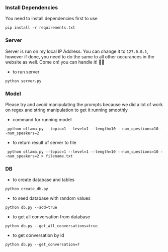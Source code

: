 ### Install Dependencies
You need to install dependencies first to use
```
pip install -r requirements.txt
```

### Server
Server is run on my local IP Address. You can change it to `127.0.0.1`, however if done, you need to do the same to all other occurances in the website as well. Come on! you can handle it! 💪💪

- to run server
```
python server.py
```

### Model
Please try and avoid manipulating the prompts because we did a lot of work on regex and string manipulation to get it running smoothly 
- command for running model

```
 python ollama.py --topic=1 --level=1 --length=10 --num_questions=10 --num_speakers=2
```

- to return result of server to file

```
 python ollama.py --topic=1 --level=1 --length=10 --num_questions=10 --num_speakers=2 > filename.txt
```

### DB
- to create database and tables
```
python create_db.py
```

- to seed database with random values
```
python db.py --add=true
```

- to get all conversation from database
```
python db.py --get_all_conversations=true
```

- to get conversation by id
```
python db.py --get_conversation=7
```
